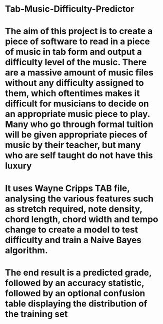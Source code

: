 # Tab-Music-Difficulty-Predictor
#     The aim of this project is to create a piece of software to read in a piece of music in tab form and output a difficulty level of the music. There are a massive amount of music files without any difficulty assigned to them, which oftentimes makes it difficult for musicians to decide on an appropriate music piece to play. Many who go through formal tuition will be given appropriate pieces of music by their teacher, but many who are self taught do not have this luxury
# It uses Wayne Cripps TAB file, analysing the various features such as stretch required, note density, chord length, chord width and tempo change to create a model to test difficulty and train a Naive Bayes algorithm.
# The end result is a predicted grade, followed by an accuracy statistic, followed by an optional confusion table displaying the distribution of the training set
